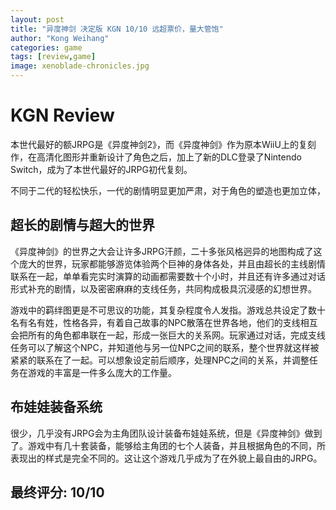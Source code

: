 ```yaml
---
layout: post
title: "异度神剑 决定版 KGN 10/10 远超票价，量大管饱"
author: "Kong Weihang"
categories: game
tags: [review,game]
image: xenoblade-chronicles.jpg
---
```


# KGN Review

本世代最好的额JRPG是《异度神剑2》，而《异度神剑》作为原本WiiU上的复刻作，在高清化图形并重新设计了角色之后，加上了新的DLC登录了Nintendo Switch，成为了本世代最好的JRPG初代复刻。

不同于二代的轻松快乐，一代的剧情明显更加严肃，对于角色的塑造也更加立体，

## 超长的剧情与超大的世界

《异度神剑》的世界之大会让许多JRPG汗颜，二十多张风格迥异的地图构成了这个庞大的世界，玩家都能够游览体验两个巨神的身体各处，并且由超长的主线剧情联系在一起，单单看完实时演算的动画都需要数十个小时，并且还有许多通过对话形式补充的剧情，以及密密麻麻的支线任务，共同构成极具沉浸感的幻想世界。

游戏中的羁绊图更是不可思议的功能，其复杂程度令人发指。游戏总共设定了数十名有名有姓，性格各异，有着自己故事的NPC散落在世界各地，他们的支线相互会把所有的角色都串联在一起，形成一张巨大的关系网。玩家通过对话，完成支线任务可以了解这个NPC，并知道他与另一位NPC之间的联系，整个世界就这样被紧紧的联系在了一起。可以想象设定前后顺序，处理NPC之间的关系，并调整任务在游戏的丰富是一件多么庞大的工作量。

## 布娃娃装备系统

很少，几乎没有JRPG会为主角团队设计装备布娃娃系统，但是《异度神剑》做到了。游戏中有几十套装备，能够给主角团的七个人装备，并且根据角色的不同，所表现出的样式是完全不同的。这让这个游戏几乎成为了在外貌上最自由的JRPG。

## 最终评分: 10/10